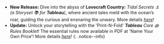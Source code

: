 - **New Release:** Dive into the abyss of **Lovecraft Country:** _Tidal Secrets ⚓️_ _(a Storyset 📚 for **Tableau**)_, where ancient tales meld with the ocean’s roar, guiding the curious and ensnaring the unwary. More details _[here](/games/Tableau/TidalSecrets)_!<br />
- **Update:** Unlock your storytelling with the 'Print-N-Fold' _**Tableau**_ _Core ꩜ Rules Booklet_! The essential rules now available in PDF at 'Name Your Own Price'! More details _[here](/games/Tableau/TableauCore)_!
{: .notice--info}
